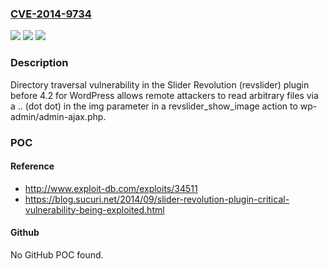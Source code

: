 ### [CVE-2014-9734](https://cve.mitre.org/cgi-bin/cvename.cgi?name=CVE-2014-9734)
![](https://img.shields.io/static/v1?label=Product&message=n%2Fa&color=blue)
![](https://img.shields.io/static/v1?label=Version&message=n%2Fa&color=blue)
![](https://img.shields.io/static/v1?label=Vulnerability&message=n%2Fa&color=brighgreen)

### Description

Directory traversal vulnerability in the Slider Revolution (revslider) plugin before 4.2 for WordPress allows remote attackers to read arbitrary files via a .. (dot dot) in the img parameter in a revslider_show_image action to wp-admin/admin-ajax.php.

### POC

#### Reference
- http://www.exploit-db.com/exploits/34511
- https://blog.sucuri.net/2014/09/slider-revolution-plugin-critical-vulnerability-being-exploited.html

#### Github
No GitHub POC found.


